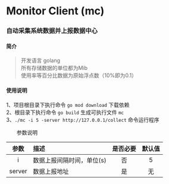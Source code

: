 # Monitor Client (mc)
### 自动采集系统数据并上报数据中心

#### 简介
> 开发语言 golang  
> 所有存储数据的单位都为Mib  
> 使用率等百分比数据为原始浮点数（10%即为0.1）

#### 使用说明
1、项目根目录下执行命令 
    `go mod download` 
    下载依赖  
2、根目录下执行命令 
    `go build`
    生成可执行文件 `mc`  
 3、`./mc -i 5 -server http://127.0.0.1/collect` 命令运行程序   
 
　　参数说明  

|参数|描述|是否必要|默认值|
|:-----:|:-----|:-----:|:-----:|
|i|数据上报间隔时间，单位(s)|否|5|
|server|数据上报地址|是|无|

      